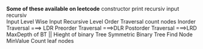 
**Some of these available on leetcode**
constructor 
print recursiv
input recursiv  
Input Level Wise
Input Recursive
Level Order Traversal
count nodes
Inorder Traversal ===> LDR
Preorder Traversal ===>DLR
Postorder Traversal ===>LRD
MaxDepth of BT || Hieght of binary Tree
Symmetric Binary Tree
Find Node
MinValue
Count leaf nodes
